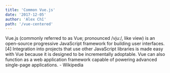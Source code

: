```yaml
---
title: 'Common Vue.js'
date: '2017-12-05'
author: 'Alex Chî'
path: '/vue-centered'
---
```


Vue.js (commonly referred to as Vue; pronounced /vjuː/, like view) is an open-source progressive JavaScript framework for building user interfaces.[4] Integration into projects that use other JavaScript libraries is made easy with Vue because it is designed to be incrementally adoptable. Vue can also function as a web application framework capable of powering advanced single-page applications. - Wikipedia
